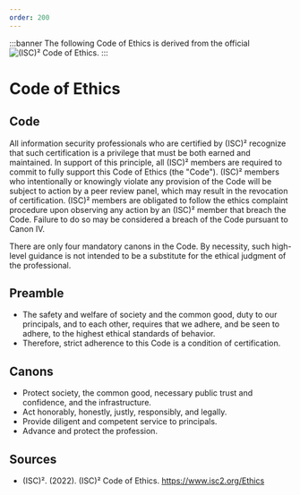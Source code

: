 ```yaml
---
order: 200
---
```


:::banner
The following Code of Ethics is derived from the official ![\(ISC\)² Code of Ethics](https://www.isc2.org/Ethics).
:::

# Code of Ethics

## Code

All information security professionals who are certified by (ISC)² recognize that such certification is a privilege that must be both earned and maintained. In support of this principle, all (ISC)² members are required to commit to fully support this Code of Ethics (the "Code"). (ISC)² members who intentionally or knowingly violate any provision of the Code will be subject to action by a peer review panel, which may result in the revocation of certification. (ISC)² members are obligated to follow the ethics complaint procedure upon observing any action by an (ISC)² member that breach the Code. Failure to do so may be considered a breach of the Code pursuant to Canon IV.

There are only four mandatory canons in the Code. By necessity, such high-level guidance is not intended to be a substitute for the ethical judgment of the professional.

## Preamble

- The safety and welfare of society and the common good, duty to our principals, and to each other, requires that we adhere, and be seen to adhere, to the highest ethical standards of behavior.
- Therefore, strict adherence to this Code is a condition of certification.

## Canons

- Protect society, the common good, necessary public trust and confidence, and the infrastructure.
- Act honorably, honestly, justly, responsibly, and legally.
- Provide diligent and competent service to principals.
- Advance and protect the profession.

## Sources

- (ISC)². (2022). (ISC)² Code of Ethics. https://www.isc2.org/Ethics
